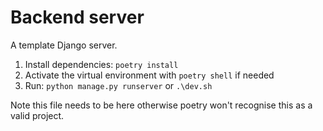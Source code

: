 # Backend server

A template Django server.

1. Install dependencies: `poetry install`
2. Activate the virtual environment with `poetry shell` if needed
3. Run: `python manage.py runserver` or `.\dev.sh`

Note this file needs to be here otherwise poetry won't recognise this as a valid project.

